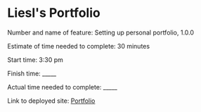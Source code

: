 # Liesl's Portfolio  

Number and name of feature: Setting up personal portfolio, 1.0.0  

Estimate of time needed to complete: 30 minutes

Start time: 3:30 pm

Finish time: _____

Actual time needed to complete: _____  

Link to deployed site: [Portfolio](https://brilliant-custard-329850.netlify.app)  
